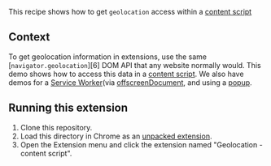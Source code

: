 This recipe shows how to get `geolocation` access within a [content script][5]

## Context

To get geolocation information in extensions, use the same [`navigator.geolocation`][6] DOM API that any website normally would. This demo shows how to access this data in a [content script][5]. We also have demos for a [Service Worker][4](via [offscreenDocument][2], and using a [popup][3].

## Running this extension

1. Clone this repository.
1. Load this directory in Chrome as an [unpacked extension][1].
1. Open the Extension menu and click the extension named "Geolocation - content script".

[1]: https://developer.chrome.com/docs/extensions/mv3/getstarted/development-basics/#load-unpacked
[2]: https://developer.chrome.com/docs/extensions/reference/offscreen/
[3]: functional-samples/cookbook.geolocation-popup
[4]: functional-samples/cookbook.geolocation-offscreen
[5]: https://developer.chrome.com/docs/extensions/mv3/content_scripts/
